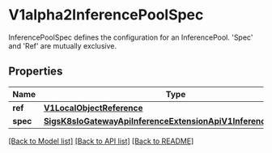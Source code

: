 # V1alpha2InferencePoolSpec

InferencePoolSpec defines the configuration for an InferencePool. 'Spec' and 'Ref' are mutually exclusive.
## Properties
Name | Type | Description | Notes
------------ | ------------- | ------------- | -------------
**ref** | [**V1LocalObjectReference**](https://github.com/kubernetes-client/python/blob/master/kubernetes/docs/V1LocalObjectReference.md) |  | [optional] 
**spec** | [**SigsK8sIoGatewayApiInferenceExtensionApiV1InferencePoolSpec**](SigsK8sIoGatewayApiInferenceExtensionApiV1InferencePoolSpec.md) |  | [optional] 

[[Back to Model list]](../README.md#documentation-for-models) [[Back to API list]](../README.md#documentation-for-api-endpoints) [[Back to README]](../README.md)



